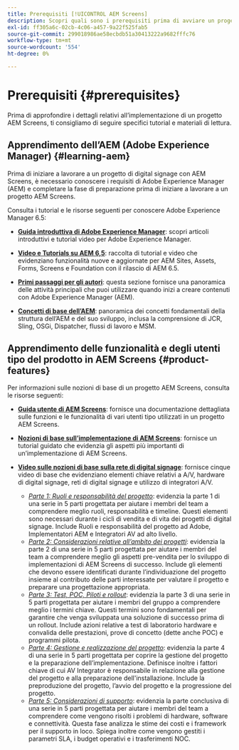 ```yaml
---
title: Prerequisiti [!UICONTROL AEM Screens]
description: Scopri quali sono i prerequisiti prima di avviare un progetto AEM Screens.
exl-id: ff305a6c-02cb-4c06-a457-9a22f525fab5
source-git-commit: 299018986ae58ecbdb51a30413222a9682fffc76
workflow-type: tm+mt
source-wordcount: '554'
ht-degree: 0%

---
```


# Prerequisiti {#prerequisites}

Prima di approfondire i dettagli relativi all’implementazione di un progetto AEM Screens, ti consigliamo di seguire specifici tutorial e materiali di lettura.

## Apprendimento dell’AEM (Adobe Experience Manager) {#learning-aem}

Prima di iniziare a lavorare a un progetto di digital signage con AEM Screens, è necessario conoscere i requisiti di Adobe Experience Manager (AEM) e completare la fase di preparazione prima di iniziare a lavorare a un progetto AEM Screens.

Consulta i tutorial e le risorse seguenti per conoscere Adobe Experience Manager 6.5:

* **[Guida introduttiva di Adobe Experience Manager](https://experienceleague.adobe.com/en/docs/experience-manager-cloud-service/content/overview/introduction)**: scopri articoli introduttivi e tutorial video per Adobe Experience Manager.

* **[Video e Tutorials su AEM 6,5](https://experienceleague.adobe.com/en/docs/experience-manager-tutorials)**: raccolta di tutorial e video che evidenziano funzionalità nuove e aggiornate per AEM Sites, Assets, Forms, Screens e Foundation con il rilascio di AEM 6.5.

* **[Primi passaggi per gli autori](https://experienceleague.adobe.com/en/docs/experience-manager-65/content/sites/authoring/essentials/first-steps)**: questa sezione fornisce una panoramica delle attività principali che puoi utilizzare quando inizi a creare contenuti con Adobe Experience Manager (AEM).

* **[Concetti di base dell’AEM](https://experienceleague.adobe.com/en/docs/experience-manager-65/content/implementing/developing/introduction/the-basics)**: panoramica dei concetti fondamentali della struttura dell’AEM e del suo sviluppo, inclusa la comprensione di JCR, Sling, OSGi, Dispatcher, flussi di lavoro e MSM.

## Apprendimento delle funzionalità e degli utenti tipo del prodotto in AEM Screens {#product-features}

Per informazioni sulle nozioni di base di un progetto AEM Screens, consulta le risorse seguenti:

* **[Guida utente di AEM Screens](https://experienceleague.adobe.com/en/docs/experience-manager-screens/user-guide/aem-screens-introduction)**: fornisce una documentazione dettagliata sulle funzioni e le funzionalità di vari utenti tipo utilizzati in un progetto AEM Screens.

* **[Nozioni di base sull’implementazione di AEM Screens](https://experienceleague.adobe.com/?launch=AEM-7a#recommended/solutions/experience-manager)**: fornisce un tutorial guidato che evidenzia gli aspetti più importanti di un’implementazione di AEM Screens.

* **[Video sulle nozioni di base sulla rete di digital signage](https://experienceleague.adobe.com/en/docs/experience-manager-screens/user-guide/aem-screens-introduction)**: fornisce cinque video di base che evidenziano elementi chiave relativi a A/V, hardware di digital signage, reti di digital signage e utilizzo di integratori A/V.
   * *[Parte 1: Ruoli e responsabilità del progetto](https://experienceleague.adobe.com/en/docs/experience-manager-screens/user-guide/digital-signage-network/project-roles-responsibilities)*: evidenzia la parte 1 di una serie in 5 parti progettata per aiutare i membri del team a comprendere meglio ruoli, responsabilità e timeline. Questi elementi sono necessari durante i cicli di vendita e di vita dei progetti di digital signage. Include Ruoli e responsabilità del progetto ad Adobe, Implementatori AEM e Integratori AV ad alto livello.
   * *[Parte 2: Considerazioni relative all’ambito dei progetti](https://experienceleague.adobe.com/en/docs/experience-manager-screens/user-guide/digital-signage-network/project-considerations)*: evidenzia la parte 2 di una serie in 5 parti progettata per aiutare i membri del team a comprendere meglio gli aspetti pre-vendita per lo sviluppo di implementazioni di AEM Screens di successo. Include gli elementi che devono essere identificati durante l’individuazione del progetto insieme al contributo delle parti interessate per valutare il progetto e preparare una progettazione appropriata.
   * *[Parte 3: Test, POC, Piloti e rollout](https://experienceleague.adobe.com/en/docs/experience-manager-screens/user-guide/digital-signage-network/testing-pocs-pilots-rollouts)*: evidenzia la parte 3 di una serie in 5 parti progettata per aiutare i membri del gruppo a comprendere meglio i termini chiave. Questi termini sono fondamentali per garantire che venga sviluppata una soluzione di successo prima di un rollout. Include azioni relative a test di laboratorio hardware e convalida delle prestazioni, prove di concetto (dette anche POC) e programmi pilota.
   * *[Parte 4: Gestione e realizzazione del progetto](https://experienceleague.adobe.com/en/docs/experience-manager-screens/user-guide/digital-signage-network/project-management-and-deployment)*: evidenzia la parte 4 di una serie in 5 parti progettata per coprire la gestione del progetto e la preparazione dell’implementazione. Definisce inoltre i fattori chiave di cui AV Integrator è responsabile in relazione alla gestione del progetto e alla preparazione dell&#39;installazione. Include la preproduzione del progetto, l’avvio del progetto e la progressione del progetto.
   * *[Parte 5: Considerazioni di supporto](https://experienceleague.adobe.com/en/docs/experience-manager-screens/user-guide/digital-signage-network/support-considerations)*: evidenzia la parte conclusiva di una serie in 5 parti progettata per aiutare i membri del team a comprendere come vengono risolti i problemi di hardware, software e connettività. Questa fase analizza le stime dei costi e i framework per il supporto in loco. Spiega inoltre come vengono gestiti i parametri SLA, i budget operativi e i trasferimenti NOC.
